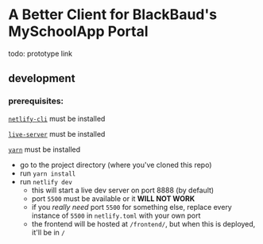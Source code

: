 # A Better Client for BlackBaud's MySchoolApp Portal

todo: prototype link


## development
### prerequisites:


[`netlify-cli`](https://www.npmjs.com/package/netlify-cli) must be installed

[`live-server`](https://www.npmjs.com/package/live-server) must be installed

[`yarn`](https://www.npmjs.com/package/yarn) must be installed


  - go to the project directory (where you've cloned this repo)
  - run `yarn install`
  - run `netlify dev`
    - this will start a live dev server on port 8888 (by default)
    - port `5500` must be available or it **WILL NOT WORK**
    - if you _really need_ port `5500` for something else, replace every instance of `5500` in `netlify.toml` with your own port
    - the frontend will be hosted at `/frontend/`, but when this is deployed, it'll be in `/`
